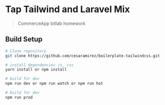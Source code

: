 # Tap Tailwind and Laravel Mix

> CommerceApp bitlab homework

## Build Setup

```bash
# Clone repository
git clone https://github.com/cesaramirez/boilerplate-tailwindcss.git

# install dependencies js, css
yarn install or npm install

# build for dev
npm run dev or npm run watch or npm run hot

# build for dev
npm run prod
```
